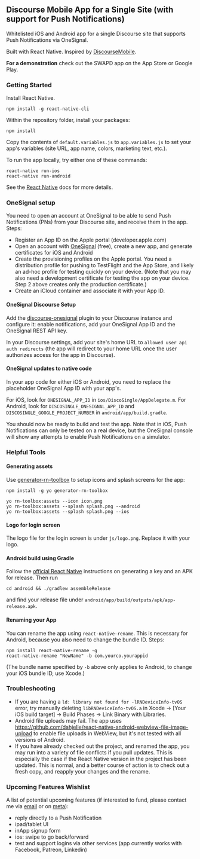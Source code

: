 Discourse Mobile App for a Single Site (with support for Push Notifications)
--- 

Whitelisted iOS and Android app for a single Discourse site that supports Push Notifications via OneSignal. 

Built with React Native. Inspired by [DiscourseMobile](https://github.com/discourse/DiscourseMobile).

**For a demonstration** check out the SWAPD app on the App Store or Google Play. 

### Getting Started

Install React Native.
```
npm install -g react-native-cli
```

Within the repository folder, install your packages:
```
npm install
```

Copy the contents of `default.variables.js` to `app.variables.js` to set your app's variables (site URL, app name, colors, marketing text, etc.). 

To run the app locally, try either one of these commands:

```
react-native run-ios
react-native run-android
```

See the [React Native](https://facebook.github.io/react-native/docs/getting-started.html) docs for more details. 

### OneSignal setup

You need to open an account at OneSignal to be able to send Push Notifications (PNs) from your Discourse site, and receive them in the app. Steps: 

- Register an App ID on the Apple portal (developer.apple.com)
- Open an account with [OneSignal](https://www.onesignal.com) (free), create a new app, and generate certificates for iOS and Android
- Create the provisioning profiles on the Apple portal. You need a distribution profile for pushing to TestFlight and the App Store, and likely an ad-hoc profile for testing quickly on your device. (Note that you may also need a development certificate for testing the app on your device. Step 2 above creates only the production certificate.)
- Create an iCloud container and associate it with your App ID.

#### OneSignal Discourse Setup

Add the [discourse-onesignal](https://github.com/pmusaraj/discourse-onesignal/) plugin to your Discourse instance and configure it: enable notifications, add your OneSignal App ID and the OneSignal REST API key.

In your Discourse settings, add your site's home URL to `allowed user api auth redirects` (the app will redirect to your home URL once the user authorizes access for the app in Discourse). 

#### OneSignal updates to native code

In your app code for either iOS or Android, you need to replace the placeholder OneSignal App ID with your app's. 

For iOS, look for `ONESIGNAL_APP_ID` in `ios/DiscoSingle/AppDelegate.m`. 
For Android, look for `DISCOSINGLE_ONESIGNAL_APP_ID` and `DISCOSINGLE_GOOGLE_PROJECT_NUMBER` in `android/app/build.gradle`.

You should now be ready to build and test the app. Note that in iOS, Push Notifications can only be tested on a real device, but the OneSignal console will show any attempts to enable Push Notifications on a simulator.

### Helpful Tools

#### Generating assets
Use [generator-rn-toolbox](https://github.com/bamlab/generator-rn-toolbox) to setup icons and splash screens for the app: 

```
npm install -g yo generator-rn-toolbox

yo rn-toolbox:assets --icon icon.png
yo rn-toolbox:assets --splash splash.png --android
yo rn-toolbox:assets --splash splash.png --ios
```

#### Logo for login screen
The logo file for the login screen is under `js/logo.png`. Replace it with your logo.  


#### Android build using Gradle
Follow the [official React Native](https://facebook.github.io/react-native/docs/signed-apk-android.html) instructions on generating a key and an APK for release. Then run
```
cd android && ./gradlew assembleRelease
```
and find your release file under `android/app/build/outputs/apk/app-release.apk`. 

#### Renaming your App

You can rename the app using `react-native-rename`. This is necessary for Android, because you also need to change the bundle ID. Steps: 
```
npm install react-native-rename -g
react-native-rename "NewName" -b com.yourco.yourappid
```

(The bundle name specified by `-b` above only applies to Android, to change your iOS bundle ID, use Xcode.)

### Troubleshooting

- If you are having a `ld: library not found for -lRNDeviceInfo-tvOS` error, try manually deleting `libRNDeviceInfo-tvOS.a` in Xcode -> [Your iOS build target] -> Build Phases -> Link Binary with Libraries.
- Android file uploads may fail. The app uses https://github.com/dahjelle/react-native-android-webview-file-image-upload to enable file uploads in WebView, but it's not tested with all versions of Android.
- If you have already checked out the project, and renamed the app, you may run into a variety of file conflicts if you pull updates. This is especially the case if the React Native version in the project has been updated. This is normal, and a better course of action is to check out a fresh copy, and reapply your changes and the rename. 

### Upcoming Features Wishlist
A list of potential upcoming features (if interested to fund, please contact me via [email](mailto:pmusaraj@gmail.com) or on [meta](https://meta.discourse.org/u/pmusaraj)): 

- reply directly to a Push Notification
- ipad/tablet UI
- inApp signup form
- ios: swipe to go back/forward
- test and support logins via other services (app currently works with Facebook, Patreon, Linkedin)
